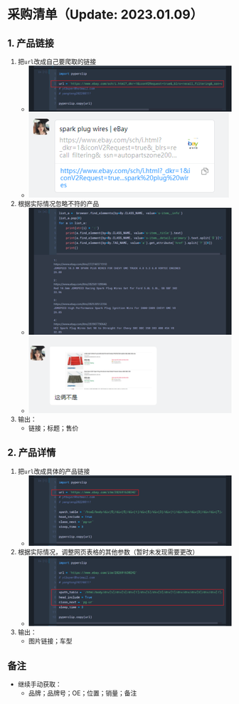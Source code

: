 # 采购清单（Update: 2023.01.09）
## 1. 产品链接
1. 把`url`改成自己要爬取的链接
    - ![alt pic_01](./pic/pic_1_1_1.png)
    - ![alt pic_02](./pic/pic_1_1_2.png)
2. 根据实际情况忽略不符的产品
    - ![alt pic_03](./pic/pic_1_2_1.png)
    - ![alt pic_04](./pic/pic_1_2_2.png)
3. 输出：
    - 链接；标题；售价

## 2. 产品详情
1. 把`url`改成具体的产品链接
    - ![alt pic_05](./pic/pic_2_1.png)
2. 根据实际情况，调整网页表格的其他参数（暂时未发现需要更改）
    - ![alt pic_06](./pic/pic_2_2.png)
3. 输出：
    - 图片链接；车型

## 备注
- 继续手动获取：
    - 品牌；品牌号；OE；位置；销量；备注